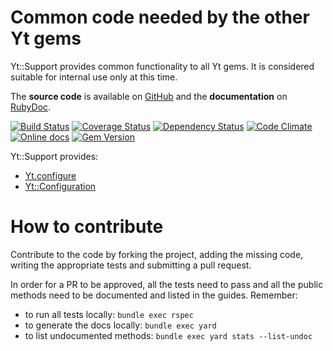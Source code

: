 Common code needed by the other Yt gems
=======================================

Yt::Support provides common functionality to all Yt gems.
It is considered suitable for internal use only at this time.

The **source code** is available on [GitHub](https://github.com/fullscreen/yt-support) and the **documentation** on [RubyDoc](http://www.rubydoc.info/gems/yt-support/frames).

[![Build Status](http://img.shields.io/travis/Fullscreen/yt-support/master.svg)](https://travis-ci.org/Fullscreen/yt-support)
[![Coverage Status](http://img.shields.io/coveralls/fullscreen/yt-support/master.svg)](https://coveralls.io/r/Fullscreen/yt-support)
[![Dependency Status](http://img.shields.io/gemnasium/fullscreen/yt-support.svg)](https://gemnasium.com/Fullscreen/yt-support)
[![Code Climate](http://img.shields.io/codeclimate/github/fullscreen/yt-support.svg)](https://codeclimate.com/github/Fullscreen/yt-support)
[![Online docs](http://img.shields.io/badge/docs-✓-green.svg)](http://www.rubydoc.info/gems/yt-support/frames)
[![Gem Version](http://img.shields.io/gem/v/yt-support.svg)](http://rubygems.org/gems/yt-support)

Yt::Support provides:

* [Yt.configure](http://www.rubydoc.info/gems/yt-support/Yt/Config#configure-instance_method)
* [Yt::Configuration](http://www.rubydoc.info/gems/yt-support/Yt/Configuration)

How to contribute
=================

Contribute to the code by forking the project, adding the missing code,
writing the appropriate tests and submitting a pull request.

In order for a PR to be approved, all the tests need to pass and all the public
methods need to be documented and listed in the guides. Remember:

- to run all tests locally: `bundle exec rspec`
- to generate the docs locally: `bundle exec yard`
- to list undocumented methods: `bundle exec yard stats --list-undoc`
